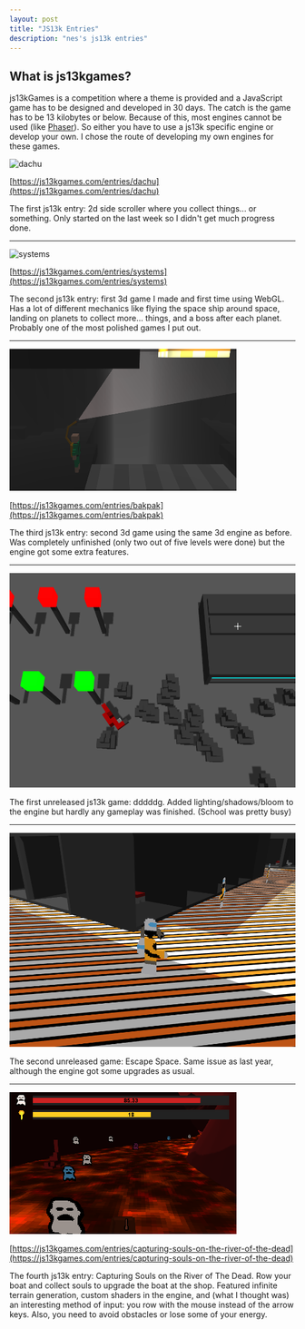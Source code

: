 ```yaml
---
layout: post
title: "JS13k Entries"
description: "nes's js13k entries"
---
```


## What is js13kgames?

js13kGames is a competition where a theme is provided and a JavaScript game has to be designed and developed in 30 days. The catch is the game has to be 13 kilobytes or below. Because of this, most engines cannot be used (like [Phaser](https://phaser.io/)). So either you have to use a js13k specific engine or develop your own. I chose the route of developing my own engines for these games.

![dachu](https://js13kgames.com/games/dachu/__big.jpg)

[https://js13kgames.com/entries/dachu](https://js13kgames.com/entries/dachu)

The first js13k entry: 2d side scroller where you collect things... or something. Only started on the last week so I didn't get much progress done.

---

![systems](https://js13kgames.com/games/systems/__big.jpg)

[https://js13kgames.com/entries/systems](https://js13kgames.com/entries/systems)

The second js13k entry: first 3d game I made and first time using WebGL. Has a lot of different mechanics like flying the space ship around space, landing on planets to collect more... things, and a boss after each planet. Probably one of the most polished games I put out.

---

![bakpak](https://raw.githubusercontent.com/nesrak1/bakpak/master/pak/image_large.png)

[https://js13kgames.com/entries/bakpak](https://js13kgames.com/entries/bakpak)

The third js13k entry: second 3d game using the same 3d engine as before. Was completely unfinished (only two out of five levels were done) but the engine got some extra features.

---

![dddddg](/uploads/2022/09/27/dddddg.png)

The first unreleased js13k game: dddddg. Added lighting/shadows/bloom to the engine but hardly any gameplay was finished. (School was pretty busy)

---

![escape space](/uploads/2022/09/27/escape_space.png)

The second unreleased game: Escape Space. Same issue as last year, although the engine got some upgrades as usual.

---

![capturing souls on the river of the dead](https://raw.githubusercontent.com/nesrak1/death-capture-js13k-2022/master/screenshots/large.png)

[https://js13kgames.com/entries/capturing-souls-on-the-river-of-the-dead](https://js13kgames.com/entries/capturing-souls-on-the-river-of-the-dead)

The fourth js13k entry: Capturing Souls on the River of The Dead. Row your boat and collect souls to upgrade the boat at the shop. Featured infinite terrain generation, custom shaders in the engine, and (what I thought was) an interesting method of input: you row with the mouse instead of the arrow keys. Also, you need to avoid obstacles or lose some of your energy.